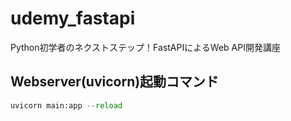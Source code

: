 # udemy_fastapi
Python初学者のネクストステップ！FastAPIによるWeb API開発講座

## Webserver(uvicorn)起動コマンド
```python
uvicorn main:app --reload
```